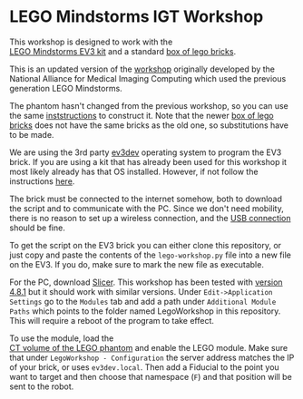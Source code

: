 LEGO Mindstorms IGT Workshop
============================

This workshop is designed to work with the  
[LEGO Mindstorms EV3 kit](https://shop.lego.com/en-GB/LEGO-MINDSTORMS-EV3-31313)
and a standard 
[box of lego bricks](https://shop.lego.com/en-GB/LEGO-Large-Creative-Brick-Box-10698). 

This is an updated version of the 
[workshop](https://na-mic.org/wiki/LEGO_IGT_and_Medical_Robotics_Tutorial)
originally developed by the National Alliance for Medical Imaging Computing
which used the previous generation LEGO Mindstorms.

The phantom hasn't changed from the previous workshop, so you can use the same 
[inststructions](https://na-mic.org/w/images/0/0d/LEGOIGTAndMedicalRoboticsTutorial_PhantomAssemblyInstructions.pdf)
to construct it. Note that the newer 
[box of lego bricks](https://shop.lego.com/en-GB/LEGO-Large-Creative-Brick-Box-10698)
does not have the same bricks as the old one, so substitutions have to be made.

We are using the 3rd party [ev3dev](http://www.ev3dev.org/) operating system 
to program the EV3 brick. If you are using a kit that has already been used for 
this workshop it most likely already has that OS installed. However, if not 
follow the instructions [here](http://www.ev3dev.org/docs/getting-started/).

The brick must be connected to the internet somehow, both to download the script
and to communicate with the PC. Since we don't need mobility, there is no reason
to set up a wireless connection, and the 
[USB connection](http://www.ev3dev.org/docs/tutorials/connecting-to-the-internet-via-usb/)
should be fine.

To get the script on the EV3 brick you can either clone this repository, or just
copy and paste the contents of the `lego-workshop.py` file into a new file on 
the EV3. If you do, make sure to mark the new file as executable.

For the PC, download [Slicer](https://www.slicer.org/). This workshop has been 
tested with [version 4.8.1](http://slicer.kitware.com/midas3/folder/4989)
but it should work with similar versions. 
Under `Edit->Application Settings` go to the `Modules` tab and add a path under
`Additional Module Paths` which points to the folder named LegoWorkshop in this 
repository. This will require a reboot of the program to take effect.

To use the module, load the  
[CT volume of the LEGO phantom](http://wiki.na-mic.org/Wiki/images/6/69/000003.SER.zip)
and enable the LEGO module. Make sure that under `LegoWorkshop - Configuration` 
the server address matches the IP of your brick, or uses `ev3dev.local`.
Then add a Fiducial to the point you want to target 
and then choose that namespace (`F`) and that position will be sent to the 
robot.
